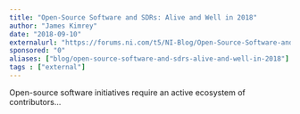 ```yaml
---
title: "Open-Source Software and SDRs: Alive and Well in 2018"
author: "James Kimrey"
date: "2018-09-10"
externalurl: "https://forums.ni.com/t5/NI-Blog/Open-Source-Software-and-SDRs-Alive-and-Well-in-2018/ba-p/3835754"
sponsored: "0"
aliases: ["blog/open-source-software-and-sdrs-alive-and-well-in-2018"]
tags : ["external"]
---
```

Open-source software initiatives require an active ecosystem of contributors...
<!--more-->
